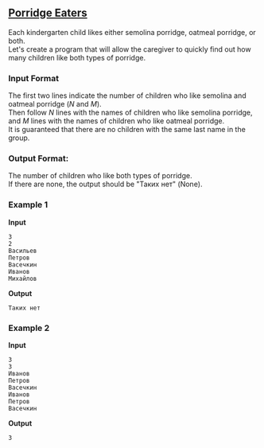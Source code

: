 ## [Porridge Eaters](../../../solutions/3.2/32_d.py)

Each kindergarten child likes either semolina porridge, oatmeal porridge, or both.  
Let's create a program that will allow the caregiver to quickly find out how many children like both types of porridge.

### Input Format

The first two lines indicate the number of children who like semolina and oatmeal porridge ($N$ and $M$).  
Then follow $N$ lines with the names of children who like semolina porridge, and $M$ lines with the names of children who like oatmeal porridge.  
It is guaranteed that there are no children with the same last name in the group.

### Output Format:

The number of children who like both types of porridge.  
If there are none, the output should be "Таких нет" (None).

### Example 1

__Input__
```plaintext
3
2
Васильев
Петров
Васечкин
Иванов
Михайлов
```

__Output__
```plaintext
Таких нет
```

### Example 2

__Input__
```plaintext
3
3
Иванов
Петров
Васечкин
Иванов
Петров
Васечкин
```

__Output__
```plaintext
3
```